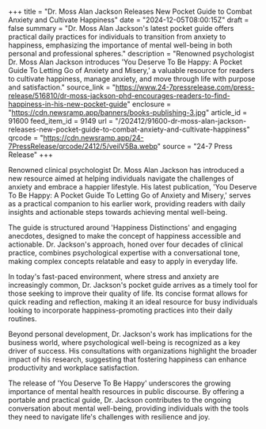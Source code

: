 +++
title = "Dr. Moss Alan Jackson Releases New Pocket Guide to Combat Anxiety and Cultivate Happiness"
date = "2024-12-05T08:00:15Z"
draft = false
summary = "Dr. Moss Alan Jackson's latest pocket guide offers practical daily practices for individuals to transition from anxiety to happiness, emphasizing the importance of mental well-being in both personal and professional spheres."
description = "Renowned psychologist Dr. Moss Alan Jackson introduces 'You Deserve To Be Happy: A Pocket Guide To Letting Go of Anxiety and Misery,' a valuable resource for readers to cultivate happiness, manage anxiety, and move through life with purpose and satisfaction."
source_link = "https://www.24-7pressrelease.com/press-release/516810/dr-moss-jackson-phd-encourages-readers-to-find-happiness-in-his-new-pocket-guide"
enclosure = "https://cdn.newsramp.app/banners/books-publishing-3.jpg"
article_id = 91600
feed_item_id = 9149
url = "/202412/91600-dr-moss-alan-jackson-releases-new-pocket-guide-to-combat-anxiety-and-cultivate-happiness"
qrcode = "https://cdn.newsramp.app/24-7PressRelease/qrcode/2412/5/veilV5Ba.webp"
source = "24-7 Press Release"
+++

<p>Renowned clinical psychologist Dr. Moss Alan Jackson has introduced a new resource aimed at helping individuals navigate the challenges of anxiety and embrace a happier lifestyle. His latest publication, 'You Deserve To Be Happy: A Pocket Guide To Letting Go of Anxiety and Misery,' serves as a practical companion to his earlier work, providing readers with daily insights and actionable steps towards achieving mental well-being.</p><p>The guide is structured around 'Happiness Distinctions' and engaging anecdotes, designed to make the concept of happiness accessible and actionable. Dr. Jackson's approach, honed over four decades of clinical practice, combines psychological expertise with a conversational tone, making complex concepts relatable and easy to apply in everyday life.</p><p>In today's fast-paced environment, where stress and anxiety are increasingly common, Dr. Jackson's pocket guide arrives as a timely tool for those seeking to improve their quality of life. Its concise format allows for quick reading and reflection, making it an ideal resource for busy individuals looking to incorporate happiness-promoting practices into their daily routines.</p><p>Beyond personal development, Dr. Jackson's work has implications for the business world, where psychological well-being is recognized as a key driver of success. His consultations with organizations highlight the broader impact of his research, suggesting that fostering happiness can enhance productivity and workplace satisfaction.</p><p>The release of 'You Deserve To Be Happy' underscores the growing importance of mental health resources in public discourse. By offering a portable and practical guide, Dr. Jackson contributes to the ongoing conversation about mental well-being, providing individuals with the tools they need to navigate life's challenges with resilience and joy.</p>